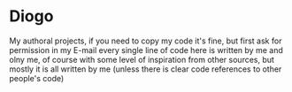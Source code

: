 # Diogo
My authoral projects, if you need to copy my code it's fine, but first ask for permission in my E-mail
every single line of code here is written by me and olny me, of course with some level of inspiration from other sources, but mostly it is all written by me (unless there is clear code references to other people's code)
